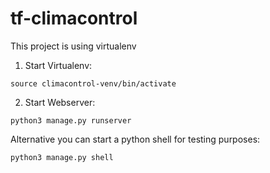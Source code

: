 # tf-climacontrol
This project is using virtualenv
1. Start Virtualenv:
```
source climacontrol-venv/bin/activate
```

2. Start Webserver:
```
python3 manage.py runserver
```
Alternative you can start a python shell for testing purposes:
```	
python3 manage.py shell
```
